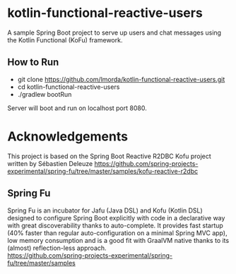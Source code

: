 # kotlin-functional-reactive-users
A sample Spring Boot project to serve up users and chat messages using the Kotlin Functional (KoFu) framework.

## How to Run
* git clone https://github.com/lmorda/kotlin-functional-reactive-users.git
* cd kotlin-functional-reactive-users
* ./gradlew bootRun

Server will boot and run on localhost port 8080.

# Acknowledgements

This project is based on the Spring Boot Reactive R2DBC Kofu project written by Sébastien Deleuze
https://github.com/spring-projects-experimental/spring-fu/tree/master/samples/kofu-reactive-r2dbc


## Spring Fu 

Spring Fu is an incubator for Jafu (Java DSL) and Kofu (Kotlin DSL) designed to configure Spring Boot explicitly with code in a declarative way with great discoverability thanks to auto-complete. It provides fast startup (40% faster than regular auto-configuration on a minimal Spring MVC app), low memory consumption and is a good fit with GraalVM native thanks to its (almost) reflection-less approach.  
https://github.com/spring-projects-experimental/spring-fu/tree/master/samples


